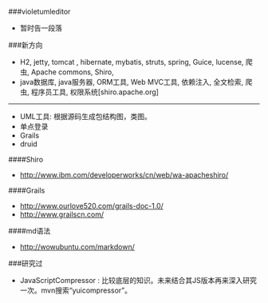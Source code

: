 
###violetumleditor
- 暂时告一段落

###新方向
- H2, jetty, tomcat , hibernate, mybatis, struts, spring, Guice,
lucense, 爬虫, Apache commons, Shiro, 
- java数据库, java服务器, ORM工具, Web MVC工具, 依赖注入, 
全文检索, 爬虫, 程序员工具, 权限系统[shiro.apache.org]
* * *
- UML工具: 根据源码生成包结构图，类图。
- 单点登录
- Grails
- druid

####Shiro
- <http://www.ibm.com/developerworks/cn/web/wa-apacheshiro/>

####Grails
- <http://www.ourlove520.com/grails-doc-1.0/>
- <http://www.grailscn.com/>

####md语法
- <http://wowubuntu.com/markdown/>

###研究过
- JavaScriptCompressor : 比较底层的知识。未来结合其JS版本再来深入研究一次。mvn搜索“yuicompressor”。







